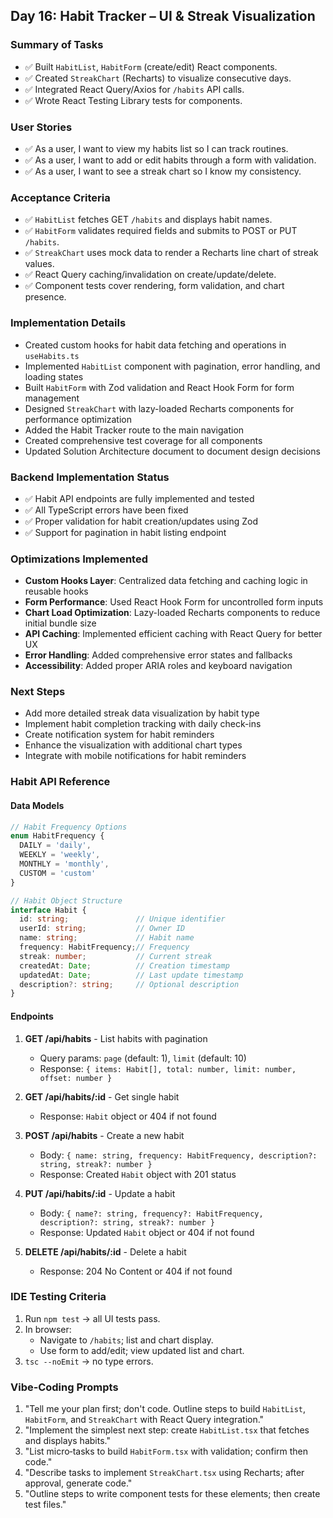 <!-- Day16_Habit_Tracker_UI_Streak_Visualization.md -->

## Day 16: Habit Tracker – UI & Streak Visualization

### Summary of Tasks
- ✅ Built `HabitList`, `HabitForm` (create/edit) React components.
- ✅ Created `StreakChart` (Recharts) to visualize consecutive days.
- ✅ Integrated React Query/Axios for `/habits` API calls.
- ✅ Wrote React Testing Library tests for components.

### User Stories
- ✅ As a user, I want to view my habits list so I can track routines.
- ✅ As a user, I want to add or edit habits through a form with validation.
- ✅ As a user, I want to see a streak chart so I know my consistency.

### Acceptance Criteria
- ✅ `HabitList` fetches GET `/habits` and displays habit names.
- ✅ `HabitForm` validates required fields and submits to POST or PUT `/habits`.
- ✅ `StreakChart` uses mock data to render a Recharts line chart of streak values.
- ✅ React Query caching/invalidation on create/update/delete.
- ✅ Component tests cover rendering, form validation, and chart presence.

### Implementation Details
- Created custom hooks for habit data fetching and operations in `useHabits.ts`
- Implemented `HabitList` component with pagination, error handling, and loading states
- Built `HabitForm` with Zod validation and React Hook Form for form management
- Designed `StreakChart` with lazy-loaded Recharts components for performance optimization
- Added the Habit Tracker route to the main navigation
- Created comprehensive test coverage for all components
- Updated Solution Architecture document to document design decisions

### Backend Implementation Status
- ✅ Habit API endpoints are fully implemented and tested
- ✅ All TypeScript errors have been fixed
- ✅ Proper validation for habit creation/updates using Zod
- ✅ Support for pagination in habit listing endpoint

### Optimizations Implemented
- **Custom Hooks Layer**: Centralized data fetching and caching logic in reusable hooks
- **Form Performance**: Used React Hook Form for uncontrolled form inputs
- **Chart Load Optimization**: Lazy-loaded Recharts components to reduce initial bundle size
- **API Caching**: Implemented efficient caching with React Query for better UX
- **Error Handling**: Added comprehensive error states and fallbacks
- **Accessibility**: Added proper ARIA roles and keyboard navigation

### Next Steps
- Add more detailed streak data visualization by habit type
- Implement habit completion tracking with daily check-ins
- Create notification system for habit reminders
- Enhance the visualization with additional chart types
- Integrate with mobile notifications for habit reminders

### Habit API Reference

#### Data Models
```typescript
// Habit Frequency Options
enum HabitFrequency {
  DAILY = 'daily',
  WEEKLY = 'weekly',
  MONTHLY = 'monthly',
  CUSTOM = 'custom'
}

// Habit Object Structure
interface Habit {
  id: string;               // Unique identifier
  userId: string;           // Owner ID
  name: string;             // Habit name
  frequency: HabitFrequency;// Frequency
  streak: number;           // Current streak
  createdAt: Date;          // Creation timestamp
  updatedAt: Date;          // Last update timestamp
  description?: string;     // Optional description
}
```

#### Endpoints
1. **GET /api/habits** - List habits with pagination
   - Query params: `page` (default: 1), `limit` (default: 10)
   - Response: `{ items: Habit[], total: number, limit: number, offset: number }`

2. **GET /api/habits/:id** - Get single habit
   - Response: `Habit` object or 404 if not found

3. **POST /api/habits** - Create a new habit
   - Body: `{ name: string, frequency: HabitFrequency, description?: string, streak?: number }`
   - Response: Created `Habit` object with 201 status

4. **PUT /api/habits/:id** - Update a habit
   - Body: `{ name?: string, frequency?: HabitFrequency, description?: string, streak?: number }`
   - Response: Updated `Habit` object or 404 if not found

5. **DELETE /api/habits/:id** - Delete a habit
   - Response: 204 No Content or 404 if not found

### IDE Testing Criteria
1. Run `npm test` → all UI tests pass.
2. In browser:
   - Navigate to `/habits`; list and chart display.
   - Use form to add/edit; view updated list and chart.
3. `tsc --noEmit` → no type errors.

### Vibe‑Coding Prompts
1. "Tell me your plan first; don't code. Outline steps to build `HabitList`, `HabitForm`, and `StreakChart` with React Query integration."
2. "Implement the simplest next step: create `HabitList.tsx` that fetches and displays habits."
3. "List micro‑tasks to build `HabitForm.tsx` with validation; confirm then code."
4. "Describe tasks to implement `StreakChart.tsx` using Recharts; after approval, generate code."
5. "Outline steps to write component tests for these elements; then create test files." 